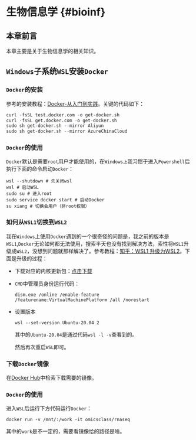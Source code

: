# 生物信息学 {#bioinf}



## 本章前言

本章主要是关于生物信息学的相关知识。

## `Windows`子系统`WSL`安装`Docker`

### `Docker`的安装
参考的安装教程：[Docker-从入门到实践](https://yeasy.gitbook.io/docker_practice/install/ubuntu)。关键的代码如下：
```r
curl -fsSL test.docker.com -o get-docker.sh
curl -fsSL get.docker.com -o get-docker.sh
sudo sh get-docker.sh --mirror Aliyun
sudo sh get-docker.sh --mirror AzureChinaCloud
```

### `Docker`的使用
`Docker`默认是需要`root`用户才能使用的，在`Windows上`我习惯于进入`Powershell`后执行下面的命令启动`Docker`：
```shell
wsl --shutdown # 先关闭wsl
wsl # 启动WSL
sudo su # 进入root
sudo service docker start # 启动Docker
su xiang # 切换会用户（非root权限）
```

### 如何从`WSL1`切换到`WSL2`
我在`Windows`上使用`Docker`遇到的一个很奇怪的问题是，我之前的版本是`WSL1`,`Docker`无论如何都无法使用，搜索半天也没有找到解决方法，索性将`WSL1`升级成`WSL2`，没想到问题就那样解决了。参考教程：[知乎：WSL1 升级为WSL2](https://zhuanlan.zhihu.com/p/356397851)。下面是升级的过程：

- 下载对应的内核更新包：[点击下载](https://link.zhihu.com/?target=https%3A//wslstorestorage.blob.core.windows.net/wslblob/wsl_update_x64.msi)

- `CMD`中管理员身份运行代码：
  ```shell
  dism.exe /online /enable-feature /featurename:VirtualMachinePlatform /all /norestart
  ```

- 设置版本
  ```shell
  wsl --set-version Ubuntu-20.04 2
  ```
  其中的`Ubuntu-20.04`是通过代码`wsl -l -v`查看到的。
  
  然后再次重启`WSL`即可。

### 下载`Docker`镜像
在[Docker Hub](https://hub.docker.com/)中检索下载需要的镜像。

### `Docker`的使用
进入`WSL`后运行下方代码运行`Docker`：
```shell
docker run -v /mnt/:/work -it omicsclass/rnaseq
```
其中的`work`是不一定的，需要看镜像给的路径是啥。























